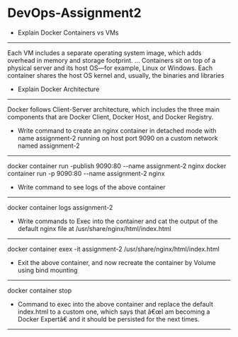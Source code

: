 # DevOps-Assignment2

- Explain Docker Containers vs VMs
------------------------------------
  Each VM includes a separate operating system image, which adds overhead in memory and storage footprint. ... Containers sit on top of a physical server and its host OS—for example, Linux or Windows. Each container shares the host OS kernel and, usually, the binaries and libraries

- Explain Docker Architecture
------------------------------
Docker follows Client-Server architecture, which includes the three main components that are Docker Client, Docker Host, and Docker Registry.

- Write command to create an nginx container in detached mode with name assignment-2 running on host port 9090 on a custom network named assignment-2
------------------------------------------------------------------------------------------------------------------------------------------------------

docker container run -publish 9090:80 --name assignment-2 nginx
docker container run -p 9090:80 --name assignment-2 nginx

- Write command to see logs of the above container
---------------------------------------------------

docker container logs assignment-2

- Write commands to Exec into the container and cat the output of the default nginx file at /usr/share/nginx/html/index.html
-----------------------------------------------------------------------------------------------------------------------------

docker container exex -it assignment-2 /usr/share/nginx/html/index.html

- Exit the above container, and now recreate the container by Volume using bind mounting
-----------------------------------------------------------------------------------------

docker container stop
 

- Command to exec into the above container and replace the default index.html to a custom one, which says that â€œI am becoming a Docker Expertâ€‌ and it should be persisted for the next times.
---------------------------------------------------------------------------------------------------------------------------------------------------------------------------------------------------

